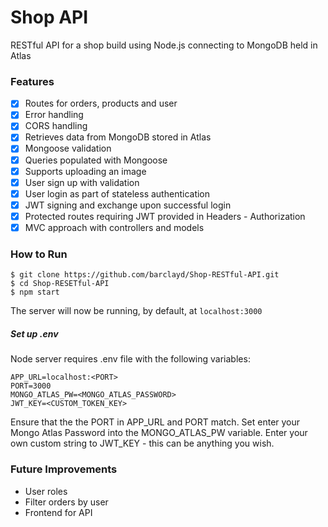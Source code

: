 # Shop API

RESTful API for a shop build using Node.js connecting to MongoDB held in Atlas

### Features

- [x] Routes for orders, products and user
- [x] Error handling
- [x] CORS handling
- [x] Retrieves data from MongoDB stored in Atlas
- [x] Mongoose validation
- [x] Queries populated with Mongoose
- [x] Supports uploading an image
- [x] User sign up with validation
- [x] User login as part of stateless authentication
- [x] JWT signing and exchange upon successful login
- [x] Protected routes requiring JWT provided in Headers - Authorization
- [x] MVC approach with controllers and models

### How to Run

```
$ git clone https://github.com/barclayd/Shop-RESTful-API.git
$ cd Shop-RESETful-API
$ npm start
```
The server will now be running, by default, at ```localhost:3000```
##### Set up .env

Node server requires .env file with the following variables:
```
APP_URL=localhost:<PORT>
PORT=3000
MONGO_ATLAS_PW=<MONGO_ATLAS_PASSWORD>
JWT_KEY=<CUSTOM_TOKEN_KEY>
```
Ensure that the the PORT in APP_URL and PORT match.
Set enter your Mongo Atlas Password into the MONGO_ATLAS_PW variable.
Enter your own custom string to JWT_KEY - this can be anything you wish.

### Future Improvements
* User roles
* Filter orders by user
* Frontend for API
